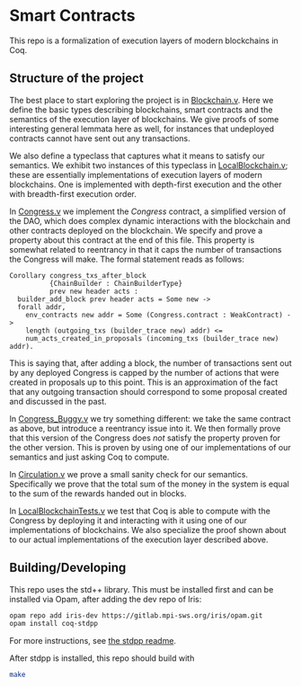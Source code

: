 # Smart Contracts
This repo is a formalization of execution layers of modern blockchains in Coq.

## Structure of the project
The best place to start exploring the project is in
[Blockchain.v](theories/Blockchain.v). Here we define the basic types describing
blockchains, smart contracts and the semantics of the execution layer of
blockchains. We give proofs of some interesting general lemmata here as well,
for instances that undeployed contracts cannot have sent out any transactions.

We also define a typeclass that captures what it means to satisfy our semantics.
We exhibit two instances of this typeclass in
[LocalBlockchain.v](theories/LocalBlockchain.v); these are essentially
implementations of execution layers of modern blockchains. One is implemented
with depth-first execution and the other with breadth-first execution order.

In [Congress.v](theories/Congress.v) we implement the _Congress_ contract, a
simplified version of the DAO, which does complex dynamic interactions with the
blockchain and other contracts deployed on the blockchain. We specify and prove
a property about this contract at the end of this file. This property is
somewhat related to reentrancy in that it caps the number of transactions the
Congress will make. The formal statement reads as follows:

```coq
Corollary congress_txs_after_block
          {ChainBuilder : ChainBuilderType}
          prev new header acts :
  builder_add_block prev header acts = Some new ->
  forall addr,
    env_contracts new addr = Some (Congress.contract : WeakContract) ->
    length (outgoing_txs (builder_trace new) addr) <=
    num_acts_created_in_proposals (incoming_txs (builder_trace new) addr).
```

This is saying that, after adding a block, the number of transactions sent out
by any deployed Congress is capped by the number of actions that were created in
proposals up to this point. This is an approximation of the fact that any
outgoing transaction should correspond to some proposal created and discussed in
the past.

In [Congress_Buggy.v](theories/Congress_Buggy.v) we try something different: we
take the same contract as above, but introduce a reentrancy issue into it. We
then formally prove that this version of the Congress does _not_ satisfy the
property proven for the other version. This is proven by using one of our
implementations of our semantics and just asking Coq to compute.

In [Circulation.v](theories/Circulation.v) we prove a small sanity check for our
semantics. Specifically we prove that the total sum of the money in the system
is equal to the sum of the rewards handed out in blocks.

In [LocalBlockchainTests.v](theories/LocalBlockchainTests.v) we test that Coq is
able to compute with the Congress by deploying it and interacting with it using
one of our implementations of blockchains. We also specialize the proof shown
about to our actual implementations of the execution layer described above.

## Building/Developing
This repo uses the std++ library. This must be installed first and can be
installed via Opam, after adding the dev repo of Iris:
```bash
opam repo add iris-dev https://gitlab.mpi-sws.org/iris/opam.git
opam install coq-stdpp
```
For more instructions, see [the stdpp readme](https://gitlab.mpi-sws.org/iris/stdpp).

After stdpp is installed, this repo should build with
```bash
make
```
